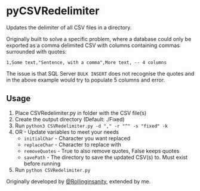 # pyCSVRedelimiter
Updates the delimiter of all CSV files in a directory.

Originally built to solve a specific problem, where a database could only be exported as a comma delimited CSV with columns containing commas surrounded with quotes:

```
1,Some text,"Sentence, with a comma",More text, -- 4 columns
```

The issue is that SQL Server `BULK INSERT` does not recognise the quotes and in the above example would try to populate 5 columns and error.

## Usage
1. Place CSVRedelimiter.py in folder with the CSV file(s)
2. Create the output directory (Default: ./Fixed)
3. Run `python3 CSVRedelimiter.py -d "," -r "^" -s "fixed" -k`
4. OR - Update variables to meet your needs
    * `initialChar` - Character you want replaced 
    * `replaceChar` - Character to replace with
    * `removeQuotes` - True to also remove quotes, False keeps quotes
    * `savePath` - The directory to save the updated CSV(s) to. Must exist before running
4. Run `python CSVRedelimiter.py`

Originally developed by [@Rollinginsanity](https://github.com/rollinginsanity), extended by me.
